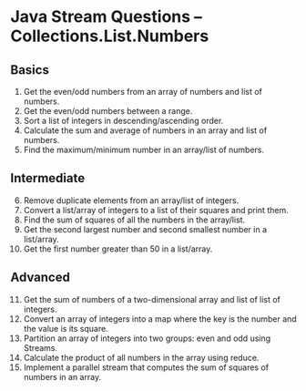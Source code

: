 # Java Stream Questions – Collections.List.Numbers

## Basics
1. Get the even/odd numbers from an array of numbers and list of numbers.
2. Get the even/odd numbers between a range.
3. Sort a list of integers in descending/ascending order.
4. Calculate the sum and average of numbers in an array and list of numbers.
5. Find the maximum/minimum number in an array/list of numbers.

## Intermediate
6. Remove duplicate elements from an array/list of integers.
7. Convert a list/array of integers to a list of their squares and print them.
8. Find the sum of squares of all the numbers in the array/list.
9. Get the second largest number and second smallest number in a list/array.
10. Get the first number greater than 50 in a list/array.

## Advanced
11. Get the sum of numbers of a two-dimensional array and list of list of integers.
12. Convert an array of integers into a map where the key is the number and the value is its square.
13. Partition an array of integers into two groups: even and odd using Streams.
14. Calculate the product of all numbers in the array using reduce.
15. Implement a parallel stream that computes the sum of squares of numbers in an array.
